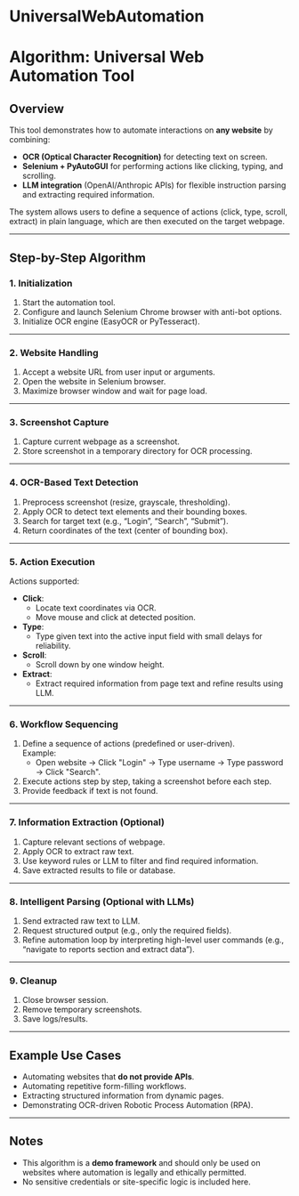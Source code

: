 # UniversalWebAutomation

# Algorithm: Universal Web Automation Tool

## Overview
This tool demonstrates how to automate interactions on **any website** by combining:
- **OCR (Optical Character Recognition)** for detecting text on screen.
- **Selenium + PyAutoGUI** for performing actions like clicking, typing, and scrolling.
- **LLM integration** (OpenAI/Anthropic APIs) for flexible instruction parsing and extracting required information.

The system allows users to define a sequence of actions (click, type, scroll, extract) in plain language, which are then executed on the target webpage.

---

## Step-by-Step Algorithm

### 1. Initialization
1. Start the automation tool.
2. Configure and launch Selenium Chrome browser with anti-bot options.
3. Initialize OCR engine (EasyOCR or PyTesseract).

---

### 2. Website Handling
1. Accept a website URL from user input or arguments.
2. Open the website in Selenium browser.
3. Maximize browser window and wait for page load.

---

### 3. Screenshot Capture
1. Capture current webpage as a screenshot.
2. Store screenshot in a temporary directory for OCR processing.

---

### 4. OCR-Based Text Detection
1. Preprocess screenshot (resize, grayscale, thresholding).
2. Apply OCR to detect text elements and their bounding boxes.
3. Search for target text (e.g., “Login”, “Search”, “Submit”).
4. Return coordinates of the text (center of bounding box).

---

### 5. Action Execution
Actions supported:
- **Click**:  
  - Locate text coordinates via OCR.  
  - Move mouse and click at detected position.  
- **Type**:  
  - Type given text into the active input field with small delays for reliability.  
- **Scroll**:  
  - Scroll down by one window height.  
- **Extract**:  
  - Extract required information from page text and refine results using LLM.

---

### 6. Workflow Sequencing
1. Define a sequence of actions (predefined or user-driven).  
   Example:  
   - Open website → Click "Login" → Type username → Type password → Click "Search".  
2. Execute actions step by step, taking a screenshot before each step.  
3. Provide feedback if text is not found.

---

### 7. Information Extraction (Optional)
1. Capture relevant sections of webpage.  
2. Apply OCR to extract raw text.  
3. Use keyword rules or LLM to filter and find required information.  
4. Save extracted results to file or database.

---

### 8. Intelligent Parsing (Optional with LLMs)
1. Send extracted raw text to LLM.  
2. Request structured output (e.g., only the required fields).  
3. Refine automation loop by interpreting high-level user commands (e.g., “navigate to reports section and extract data”).

---

### 9. Cleanup
1. Close browser session.  
2. Remove temporary screenshots.  
3. Save logs/results.

---

## Example Use Cases
- Automating websites that **do not provide APIs**.  
- Automating repetitive form-filling workflows.  
- Extracting structured information from dynamic pages.  
- Demonstrating OCR-driven Robotic Process Automation (RPA).

---

## Notes
- This algorithm is a **demo framework** and should only be used on websites where automation is legally and ethically permitted.  
- No sensitive credentials or site-specific logic is included here.
